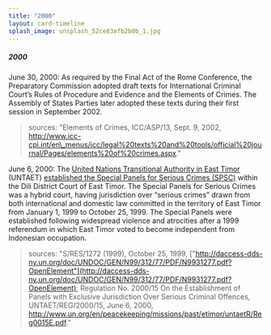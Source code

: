 ```yaml
---
title: "2000"
layout: card-timeline
splash_image: unsplash_52ce83efb2b0b_1.jpg
---
```

##### 2000

June 30, 2000: As required by the Final Act of the Rome Conference, the Preparatory Commission adopted draft texts for International Criminal Court’s Rules of Procedure and Evidence and the Elements of Crimes. The Assembly of States Parties later adopted these texts during their first session in September 2002.

> sources: "Elements of Crimes, ICC/ASP/13, Sept. 9, 2002, http://www.icc-cpi.int/en\_menus/icc/legal%20texts%20and%20tools/official%20journal/Pages/elements%20of%20crimes.aspx."


June 6, 2000: The [United Nations Transitional Authority in East Timor](http://daccess-dds-ny.un.org/doc/UNDOC/GEN/N99/312/77/PDF/N9931277.pdf?OpenElement) (UNTAET) [established the Special Panels for Serious Crimes (SPSC)](http://www.un.org/en/peacekeeping/missions/past/etimor/untaetR/Reg0015E.pdf) within the Dili District Court of East Timor. The Special Panels for Serious Crimes was a hybrid court, having jurisdiction over “serious crimes” drawn from both international and domestic law committed in the territory of East Timor from January 1, 1999 to October 25, 1999. The Special Panels were established following widespread violence and atrocities after a 1999 referendum in which East Timor voted to become independent from Indonesian occupation.

> sources: "S/RES/1272 (1999), October 25, 1999, ["http://daccess-dds-ny.un.org/doc/UNDOC/GEN/N99/312/77/PDF/N9931277.pdf?OpenElement"](http://daccess-dds-ny.un.org/doc/UNDOC/GEN/N99/312/77/PDF/N9931277.pdf?OpenElement); Regulation No. 2000/15 On the Establishment of Panels with Exclusive Jurisdiction Over Serious Criminal Offences, UNTAET/REG/2000/15, June 6, 2000, http://www.un.org/en/peacekeeping/missions/past/etimor/untaetR/Reg0015E.pdf."
